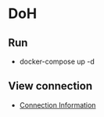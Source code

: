 # DoH

## Run
- docker-compose up -d  

## View connection
- [Connection Information](https://1.1.1.1/help)
